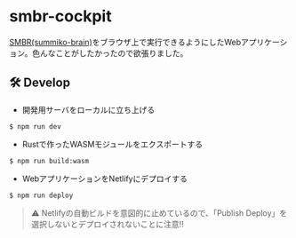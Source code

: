 # smbr-cockpit

[SMBR(summiko-brain)](https://github.com/UniUrchin/sumikko-brain)をブラウザ上で実行できるようにしたWebアプリケーション。色んなことがしたかったので欲張りました。

## 🛠️ Develop

- 開発用サーバをローカルに立ち上げる

```
$ npm run dev
```

- Rustで作ったWASMモジュールをエクスポートする

```
$ npm run build:wasm
```

- WebアプリケーションをNetlifyにデプロイする

```
$ npm run deploy
```

> ⚠️ Netlifyの自動ビルドを意図的に止めているので、「Publish Deploy」を選択しないとデプロイされないことに注意!!